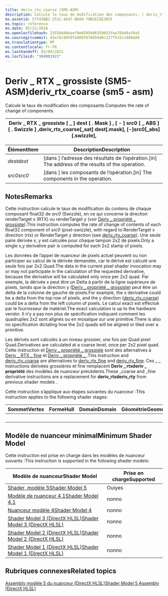 ```yaml
---
title: deriv_rtx_coarse (SM5-ASM)
description: Calcule le taux de modification des composants. | deriv_rtx_coarse (SM5-ASM)
ms.assetid: 57743BB2-251C-4EA7-BDA9-70B2ECEE3B3F
ms.topic: reference
ms.date: 05/31/2018
ms.openlocfilehash: 2355b6db6aef9e85959d6359053fea76b48af0a5
ms.sourcegitcommit: 92e74c99f8f4d097676959d0c317f533c2400a80
ms.translationtype: MT
ms.contentlocale: fr-FR
ms.lasthandoff: 03/09/2021
ms.locfileid: "104991921"
---
```

# <a name="deriv_rtx_coarse-sm5---asm"></a><span data-ttu-id="9b819-104">Deriv \_ RTX \_ grossiste (SM5-ASM)</span><span class="sxs-lookup"><span data-stu-id="9b819-104">deriv\_rtx\_coarse (sm5 - asm)</span></span>

<span data-ttu-id="9b819-105">Calcule le taux de modification des composants.</span><span class="sxs-lookup"><span data-stu-id="9b819-105">Computes the rate of change of components.</span></span>



| <span data-ttu-id="9b819-106">Deriv \_ RTX \_ grossiste \[ \_ \] dest \[ . Mask \] , \[ - \] src0 \[ \_ ABS \] \[ . Swizzle \] ,</span><span class="sxs-lookup"><span data-stu-id="9b819-106">deriv\_rtx\_coarse\[\_sat\] dest\[.mask\], \[-\]src0\[\_abs\]\[.swizzle\],</span></span> |
|----------------------------------------------------------------------------|



 



| <span data-ttu-id="9b819-107">Élément</span><span class="sxs-lookup"><span data-stu-id="9b819-107">Item</span></span>                                                            | <span data-ttu-id="9b819-108">Description</span><span class="sxs-lookup"><span data-stu-id="9b819-108">Description</span></span>                                                    |
|-----------------------------------------------------------------|----------------------------------------------------------------|
| <span data-ttu-id="9b819-109"><span id="dest"></span><span id="DEST"></span>*dest*</span><span class="sxs-lookup"><span data-stu-id="9b819-109"><span id="dest"></span><span id="DEST"></span>*dest*</span></span><br/> | <span data-ttu-id="9b819-110">\[dans \] l’adresse des résultats de l’opération.</span><span class="sxs-lookup"><span data-stu-id="9b819-110">\[in\] The address of the results of the operation.</span></span><br/> |
| <span data-ttu-id="9b819-111"><span id="src0"></span><span id="SRC0"></span>*src0*</span><span class="sxs-lookup"><span data-stu-id="9b819-111"><span id="src0"></span><span id="SRC0"></span>*src0*</span></span><br/> | <span data-ttu-id="9b819-112">\[dans \] les composants de l’opération.</span><span class="sxs-lookup"><span data-stu-id="9b819-112">\[in\] The components in the operation.</span></span><br/>             |



 

## <a name="remarks"></a><span data-ttu-id="9b819-113">Notes</span><span class="sxs-lookup"><span data-stu-id="9b819-113">Remarks</span></span>

<span data-ttu-id="9b819-114">Cette instruction calcule le taux de modification du contenu de chaque composant float32 de *src0* (Swizzle), en ce qui concerne la direction renderTarget x (RTX) ou renderTarget y (voir [Deriv \_ propriété \_ grossiste](deriv-rty-coarse--sm5---asm-.md)).</span><span class="sxs-lookup"><span data-stu-id="9b819-114">This instruction computes the rate of change of contents of each float32 component of *src0* (post-swizzle), with regard to RenderTarget x direction (rtx) or RenderTarget y direction (see [deriv\_rty\_coarse](deriv-rty-coarse--sm5---asm-.md)).</span></span> <span data-ttu-id="9b819-115">Une seule paire dérivée x, y est calculée pour chaque tampon 2x2 de pixels.</span><span class="sxs-lookup"><span data-stu-id="9b819-115">Only a single x,y derivative pair is computed for each 2x2 stamp of pixels.</span></span>

<span data-ttu-id="9b819-116">Les données de l’appel de nuanceur de pixels actuel peuvent ou non participer au calcul de la dérivée demandée, car le dérivé est calculé une seule fois par 2x2 Quad.</span><span class="sxs-lookup"><span data-stu-id="9b819-116">The data in the current pixel shader invocation may or may not participate in the calculation of the requested derivative, because the derivative will be calculated only once per 2x2 quad.</span></span> <span data-ttu-id="9b819-117">Par exemple, la dérivée x peut être un Delta à partir de la ligne supérieure de pixels, tandis que la direction y ([Deriv \_ propriété \_ grossiste](deriv-rty-coarse--sm5---asm-.md)) peut être un delta de la colonne de gauche de pixels.</span><span class="sxs-lookup"><span data-stu-id="9b819-117">For example, the x derivative could be a delta from the top row of pixels, and the y direction ([deriv\_rty\_coarse](deriv-rty-coarse--sm5---asm-.md)) could be a delta from the left column of pixels.</span></span> <span data-ttu-id="9b819-118">Le calcul exact est effectué par le fournisseur de matériel.</span><span class="sxs-lookup"><span data-stu-id="9b819-118">The exact calculation is up to the hardware vendor.</span></span> <span data-ttu-id="9b819-119">Il n’y a pas non plus de spécification indiquant comment les quadruples 2x2 sont alignés ou en mosaïque sur une primitive.</span><span class="sxs-lookup"><span data-stu-id="9b819-119">There is also no specification dictating how the 2x2 quads will be aligned or tiled over a primitive.</span></span>

<span data-ttu-id="9b819-120">Les dérivés sont calculés à un niveau grossier, une fois par Quad pixel Quad.</span><span class="sxs-lookup"><span data-stu-id="9b819-120">Derivatives are calculated at a coarse level, once per 2x2 pixel quad.</span></span> <span data-ttu-id="9b819-121">Cette instruction et [Deriv \_ propriété \_ grossiste](deriv-rty-coarse--sm5---asm-.md) sont des alternatives à [Deriv \_ RTX \_ fine](deriv-rtx-fine--sm5---asm-.md) et [Deriv \_ propriété \_ ](deriv-rty-fine--sm5---asm-.md).</span><span class="sxs-lookup"><span data-stu-id="9b819-121">This instruction and [deriv\_rty\_coarse](deriv-rty-coarse--sm5---asm-.md) are alternatives to [deriv\_rtx\_fine](deriv-rtx-fine--sm5---asm-.md) and [deriv\_rty\_fine](deriv-rty-fine--sm5---asm-.md).</span></span> <span data-ttu-id="9b819-122">Ces \_ \_ instructions dérivées grossières et fine remplacent **Deriv \_ rtxderiv \_ propriété** des modèles de nuanceur précédents.</span><span class="sxs-lookup"><span data-stu-id="9b819-122">These \_coarse and \_fine derivative instructions are a replacement for **deriv\_rtxderiv\_rty** from previous shader models .</span></span>

<span data-ttu-id="9b819-123">Cette instruction s’applique aux étapes suivantes du nuanceur :</span><span class="sxs-lookup"><span data-stu-id="9b819-123">This instruction applies to the following shader stages:</span></span>



| <span data-ttu-id="9b819-124">Sommet</span><span class="sxs-lookup"><span data-stu-id="9b819-124">Vertex</span></span> | <span data-ttu-id="9b819-125">Forme</span><span class="sxs-lookup"><span data-stu-id="9b819-125">Hull</span></span> | <span data-ttu-id="9b819-126">Domain</span><span class="sxs-lookup"><span data-stu-id="9b819-126">Domain</span></span> | <span data-ttu-id="9b819-127">Géométrie</span><span class="sxs-lookup"><span data-stu-id="9b819-127">Geometry</span></span> | <span data-ttu-id="9b819-128">Pixel</span><span class="sxs-lookup"><span data-stu-id="9b819-128">Pixel</span></span> | <span data-ttu-id="9b819-129">Compute</span><span class="sxs-lookup"><span data-stu-id="9b819-129">Compute</span></span> |
|--------|------|--------|----------|-------|---------|
|        |      |        |          | <span data-ttu-id="9b819-130">X</span><span class="sxs-lookup"><span data-stu-id="9b819-130">X</span></span>     |         |



 

## <a name="minimum-shader-model"></a><span data-ttu-id="9b819-131">Modèle de nuanceur minimal</span><span class="sxs-lookup"><span data-stu-id="9b819-131">Minimum Shader Model</span></span>

<span data-ttu-id="9b819-132">Cette instruction est prise en charge dans les modèles de nuanceur suivants :</span><span class="sxs-lookup"><span data-stu-id="9b819-132">This instruction is supported in the following shader models:</span></span>



| <span data-ttu-id="9b819-133">Modèle de nuanceur</span><span class="sxs-lookup"><span data-stu-id="9b819-133">Shader Model</span></span>                                              | <span data-ttu-id="9b819-134">Prise en charge</span><span class="sxs-lookup"><span data-stu-id="9b819-134">Supported</span></span> |
|-----------------------------------------------------------|-----------|
| [<span data-ttu-id="9b819-135">Shader, modèle 5</span><span class="sxs-lookup"><span data-stu-id="9b819-135">Shader Model 5</span></span>](d3d11-graphics-reference-sm5.md)        | <span data-ttu-id="9b819-136">Oui</span><span class="sxs-lookup"><span data-stu-id="9b819-136">yes</span></span>       |
| [<span data-ttu-id="9b819-137">Modèle de nuanceur 4,1</span><span class="sxs-lookup"><span data-stu-id="9b819-137">Shader Model 4.1</span></span>](dx-graphics-hlsl-sm4.md)              | <span data-ttu-id="9b819-138">non</span><span class="sxs-lookup"><span data-stu-id="9b819-138">no</span></span>        |
| [<span data-ttu-id="9b819-139">Nuanceur modèle 4</span><span class="sxs-lookup"><span data-stu-id="9b819-139">Shader Model 4</span></span>](dx-graphics-hlsl-sm4.md)                | <span data-ttu-id="9b819-140">non</span><span class="sxs-lookup"><span data-stu-id="9b819-140">no</span></span>        |
| [<span data-ttu-id="9b819-141">Shader Model 3 (DirectX HLSL)</span><span class="sxs-lookup"><span data-stu-id="9b819-141">Shader Model 3 (DirectX HLSL)</span></span>](dx-graphics-hlsl-sm3.md) | <span data-ttu-id="9b819-142">non</span><span class="sxs-lookup"><span data-stu-id="9b819-142">no</span></span>        |
| [<span data-ttu-id="9b819-143">Shader Model 2 (DirectX HLSL)</span><span class="sxs-lookup"><span data-stu-id="9b819-143">Shader Model 2 (DirectX HLSL)</span></span>](dx-graphics-hlsl-sm2.md) | <span data-ttu-id="9b819-144">non</span><span class="sxs-lookup"><span data-stu-id="9b819-144">no</span></span>        |
| [<span data-ttu-id="9b819-145">Shader Model 1 (DirectX HLSL)</span><span class="sxs-lookup"><span data-stu-id="9b819-145">Shader Model 1 (DirectX HLSL)</span></span>](dx-graphics-hlsl-sm1.md) | <span data-ttu-id="9b819-146">non</span><span class="sxs-lookup"><span data-stu-id="9b819-146">no</span></span>        |



 

## <a name="related-topics"></a><span data-ttu-id="9b819-147">Rubriques connexes</span><span class="sxs-lookup"><span data-stu-id="9b819-147">Related topics</span></span>

<dl> <dt>

[<span data-ttu-id="9b819-148">Assembly modèle 5 du nuanceur (DirectX HLSL)</span><span class="sxs-lookup"><span data-stu-id="9b819-148">Shader Model 5 Assembly (DirectX HLSL)</span></span>](shader-model-5-assembly--directx-hlsl-.md)
</dt> </dl>

 

 





